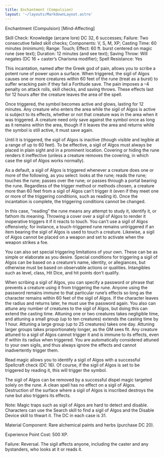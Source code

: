 ```yaml
---
title: Enchantment (Compulsion)
layout: '~/layouts/MarkdownLayout.astro'
---
```

Enchantment (Compulsion) [Mind-Affecting]

Skill Check: Knowledge (arcane lore) DC 32, 6 successes; Failure: Two
consecutive failed skill checks; Components: V, S, M, XP; Casting Time: 60
minutes (minimum); Range: Touch; Effect: 60 ft. burst centered on magic rune
(see text); Duration: 12 minutes (and see text); Saving Throw: Will negates
(DC 16 + caster’s Charisma modifier); Spell Resistance: Yes

This incantation, named after the Greek god of pain, allows you to scribe a
potent rune of power upon a surface. When triggered, the sigil of Algos causes
one or more creatures within 60 feet of the rune (treat as a burst) to suffer
wracking pain if they fail a Fortitude save. The pain imposes a –4 penalty on
attack rolls, skill checks, and saving throws. These effects last for 12 hours
after the creature leaves the area of the spell.

Once triggered, the symbol becomes active and glows, lasting for 12 minutes.
Any creature who enters the area while the sigil of Algos is active is subject
to its effects, whether or not that creature was in the area when it was
triggered. A creature need only save against the symbol once as long as it
remains within the area, though if it leaves the area and returns while the
symbol is still active, it must save again.

Until it is triggered, the sigil of Algos is inactive (though visible and
legible at a range of up to 60 feet). To be effective, a sigil of Algos must
always be placed in plain sight and in a prominent location. Covering or
hiding the rune renders it ineffective (unless a creature removes the
covering, in which case the sigil of Algos works normally).

As a default, a sigil of Algos is triggered whenever a creature does one or
more of the following, as you select: looks at the rune; reads the rune;
touches the rune; passes over the rune; or passes through a portal bearing the
rune. Regardless of the trigger method or methods chosen, a creature more than
60 feet from a sigil of Algos can’t trigger it (even if they meet one or more
of the triggering conditions, such as reading it). Once the incantation is
complete, the triggering conditions cannot be changed.

In this case, “reading” the rune means any attempt to study it, identify it,
or fathom its meaning. Throwing a cover over a sigil of Algos to render it
inoperative triggers it if it reacts to touch. You can’t use a sigil of Algos
offensively; for instance, a touch-triggered rune remains untriggered if an
item bearing the sigil of Algos is used to touch a creature. Likewise, a sigil
of Algos cannot be placed on a weapon and set to activate when the weapon
strikes a foe.

You can also set special triggering limitations of your own. These can be as
simple or elaborate as you desire. Special conditions for triggering a sigil
of Algos can be based on a creature’s name, identity, or allegiances, but
otherwise must be based on observable actions or qualities. Intangibles such
as level, class, Hit Dice, and hit points don’t qualify.

When scribing a sigil of Algos, you can specify a password or phrase that
prevents a creature using it from triggering the rune. Anyone using the
password remains immune to that particular rune’s effects so long as the
character remains within 60 feet of the sigil of Algos. If the character
leaves the radius and returns later, he must use the password again. You also
can attune any number of creatures to the sigil of Algos, but doing this can
extend the casting time. Attuning one or two creatures takes negligible time,
and attuning a small group (up to ten creatures) extends the casting time by 1
hour. Attuning a large group (up to 25 creatures) takes one day. Attuning
larger groups takes proportionately longer, as the GM sees fit. Any creature
attuned to a sigil of Algos cannot trigger it and is immune to its effects,
even if within its radius when triggered. You are automatically considered
attuned to your own sigils, and thus always ignore the effects and cannot
inadvertently trigger them.

Read magic allows you to identify a sigil of Algos with a successful
Spellcraft check (DC 16). Of course, if the sigil of Algos is set to be
triggered by reading it, this will trigger the symbol.

The sigil of Algos can be removed by a successful dispel magic targeted solely
on the rune. A clean spell has no effect on a sigil of Algos. Destruction of
the surface where a sigil of Algos is inscribed destroys the rune but also
triggers its effects.

Note: Magic traps such as sigil of Algos are hard to detect and disable.
Characters can use the Search skill to find a sigil of Algos and the Disable
Device skill to thwart it. The DC in each case is 31.

Material Component: Rare alchemical paints and herbs (purchase DC 20).

Experience Point Cost: 500 XP.

Failure: Reversal. The sigil affects anyone, including the caster and any
bystanders, who looks at it or reads it.

